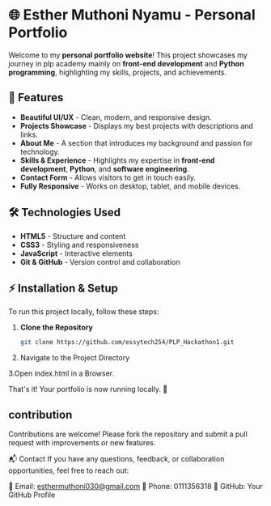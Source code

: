 # 🌐 Esther Muthoni Nyamu - Personal Portfolio

Welcome to my **personal portfolio website**! This project showcases my journey in plp academy mainly on **front-end development** and **Python programming**, highlighting my skills, projects, and achievements.  

## 🚀 Features  

- **Beautiful UI/UX** - Clean, modern, and responsive design.  
- **Projects Showcase** - Displays my best projects with descriptions and links.  
- **About Me** - A section that introduces my background and passion for technology.  
- **Skills & Experience** - Highlights my expertise in **front-end development**, **Python**, and **software engineering**.  
- **Contact Form** - Allows visitors to get in touch easily.  
- **Fully Responsive** - Works on desktop, tablet, and mobile devices.  

## 🛠️ Technologies Used  

- **HTML5** - Structure and content  
- **CSS3** - Styling and responsiveness  
- **JavaScript** - Interactive elements  
- **Git & GitHub** - Version control and collaboration  


## ⚡ Installation & Setup  

To run this project locally, follow these steps:  

1. **Clone the Repository**  
   ```bash
   git clone https://github.com/essytech254/PLP_Hackathon1.git

2. Navigate to the Project Directory   

3.Open index.html in a Browser.

That's it! Your portfolio is now running locally. 🚀

## contribution
Contributions are welcome! Please fork the repository and submit a pull request with improvements or new features.

📬 Contact
If you have any questions, feedback, or collaboration opportunities, feel free to reach out:

📧 Email: esthermuthoni030@gmail.com
📱 Phone: 0111356318
🔗 GitHub: Your GitHub Profile





